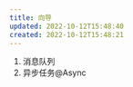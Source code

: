 ```yaml
---
title: 向导
updated: 2022-10-12T15:48:40
created: 2022-10-12T15:48:21
---
```


1.  消息队列
2.  异步任务@Async
